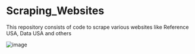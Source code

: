 # Scraping_Websites
This repository consists of code to scrape various websites like Reference USA, Data USA and others 


![image](https://user-images.githubusercontent.com/27828691/127754393-26b2f15e-1eb7-4645-915c-54d34dcfb678.png)
